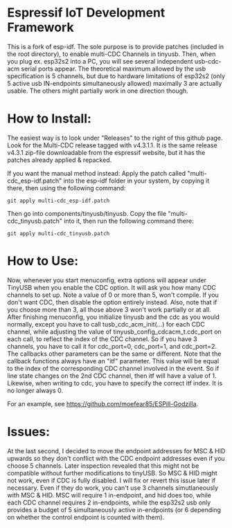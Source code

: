 # Espressif IoT Development Framework

This is a fork of esp-idf. The sole purpose is to provide patches (included in the root directory), to enable multi-CDC Channels in tinyusb. Then, when you plug ex. esp32s2 into a PC, you will see several independent usb-cdc-acm serial ports appear. The theoretical maximum allowed by the usb specification is 5 channels, but due to hardware limitations of esp32s2 (only 5 active usb IN-endpoints simultaneously allowed) maximally 3 are actually usable. The others might partially work in one direction though.


# How to Install:
The easiest way is to look under "Releases" to the right of this github page. Look for the Multi-CDC release tagged with v4.3.1.1. It is the same release v4.3.1 zip-file downloadable from the espressif website, but it has the patches already applied & repacked.

If you want the manual method instead:
Apply the patch called "multi-cdc_esp-idf.patch" into the esp-idf folder in your system, by copying it there, then using the following command:
```
git apply multi-cdc_esp-idf.patch
```
Then go into components/tinyusb/tinyusb. Copy the file "multi-cdc_tinyusb.patch" into it, then run the following command there:
```
git apply multi-cdc_tinyusb.patch
```

# How to Use:
Now, whenever you start menuconfig, extra options will appear under TinyUSB when you enable the CDC option. It will ask you how many CDC channels to set up. Note a value of 0 or more than 5, won't compile. If you don't want CDC, then disable the option entirely instead. Also, note that if you choose more than 3, all those above 3 won't work partially or at all.
After finishing menuconfig, you initialize tinyusb and the cdc as you would normally, except you have to call tusb_cdc_acm_init(...) for each CDC channel, while adjusting the value of tinyusb_config_cdcacm_t.cdc_port on each call, to reflect the index of the CDC channel. So if you have 3 channels, you have to call it for cdc_port=0, cdc_port=1, and cdc_port=2. The callbacks other parameters can be the same or different. Note that the callback functions always have an "itf" parameter. This value will be equal to the index of the corresponding CDC channel involved in the event. So if line state changes on the 2nd CDC channel, then itf will have a value of 1. Likewise, when writing to cdc, you have to specify the correct itf index. It is no longer always 0.

For an example, see https://github.com/moefear85/ESPill-Godzilla.


# Issues:
At the last second, I decided to move the endpoint addresses for MSC & HID upwards so they don't conflict with the CDC endpoint addresses even if you choose 5 channels. Later inspection revealed that this might not be compatible without further modifications to tinyUSB. So MSC & HID might not work, even if CDC is fully disabled. I will fix or revert this issue later if necessary. Even if they do work, you can't use 3 channels simutlaneously with MSC & HID. MSC will require 1 in-endpoint, and hid does too, while each CDC channel  requires 2 in-endpoints, while the esp32s2 usb only provides a budget of 5 simultaneously active in-endpoints (or 6 depending on whether the control endpoint is counted with them).
